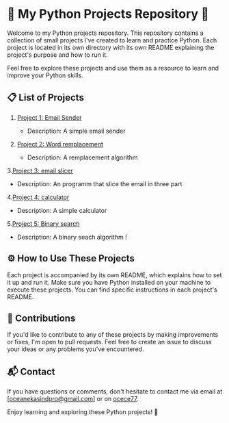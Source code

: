 # 🐍 My Python Projects Repository 🚀

Welcome to my Python projects repository. This repository contains a collection of small projects I've created to learn and practice Python. Each project is located in its own directory with its own README explaining the project's purpose and how to run it.

Feel free to explore these projects and use them as a resource to learn and improve your Python skills.

## 📋 List of Projects

1. [Project 1: Email Sender](/email)
   - Description: A simple email sender
  
     
2. [Project 2: Word remplacement](/[str_repl])
   - Description: A remplacement algorithm

3.[Project 3: email slicer](/[email_slicer])
   - Description: An programm that slice the email in three part

4.[Project 4: calculator](/[calculator])
   - Description: A simple calculator
  
5.[Project 5: Binary search](/[binairy_search])
   - Description: A binary seach algorithm !
   
## ⚙️ How to Use These Projects

Each project is accompanied by its own README, which explains how to set it up and run it. Make sure you have Python installed on your machine to execute these projects. You can find specific instructions in each project's README.

## 🤝 Contributions

If you'd like to contribute to any of these projects by making improvements or fixes, I'm open to pull requests. Feel free to create an issue to discuss your ideas or any problems you've encountered.

## 📬 Contact

If you have questions or comments, don't hesitate to contact me via email at [oceanekasindpro@gmail.com] or on [ocece77](https://github.com/ocece77).

Enjoy learning and exploring these Python projects! 🎉

